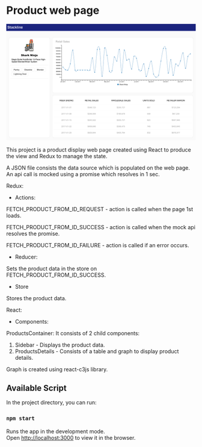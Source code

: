 # Product web page

![Product page](src/images/stackline_product_page.png)

This project is a product display web page created using React to produce the view and Redux to manage the state. 

A JSON file consists the data source which is populated on the web page.
An api call is mocked using a promise which resolves in 1 sec.

Redux:
 - Actions: 
 
 FETCH_PRODUCT_FROM_ID_REQUEST - action is called when the page 1st loads.
 
 FETCH_PRODUCT_FROM_ID_SUCCESS - action is called when the mock api resolves the promise.
 
 FETCH_PRODUCT_FROM_ID_FAILURE - action is called if an error occurs.
 
 - Reducer:
 
 Sets the product data in the store on FETCH_PRODUCT_FROM_ID_SUCCESS.
 
 - Store
 
 Stores the product data.
 
 React:
 - Components:
 
 ProductsContainer: It consists of 2 child components: 
 1) Sidebar - Displays the product data.
 2) ProductsDetails - Consists of a table and graph to display product details. 
 
 Graph is created using react-c3js library.

## Available Script

In the project directory, you can run:

### `npm start`

Runs the app in the development mode.\
Open [http://localhost:3000](http://localhost:3000) to view it in the browser.

